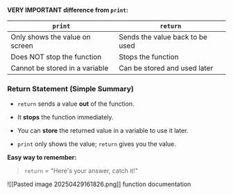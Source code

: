 
**VERY IMPORTANT difference from `print`:**

| `print`                        | `return`                        |
| ------------------------------ | ------------------------------- |
| Only shows the value on screen | Sends the value back to be used |
| Does NOT stop the function     | Stops the function              |
| Cannot be stored in a variable | Can be stored and used later    |
### **Return Statement (Simple Summary)**

- `return` sends a value **out** of the function.
    
- It **stops** the function immediately.
    
- You can **store** the returned value in a variable to use it later.
    
- `print` only shows the value; `return` gives you the value.
    

**Easy way to remember:**

> `return` = "Here's your answer, catch it!"

![[Pasted image 20250429161826.png]]
function documentation

